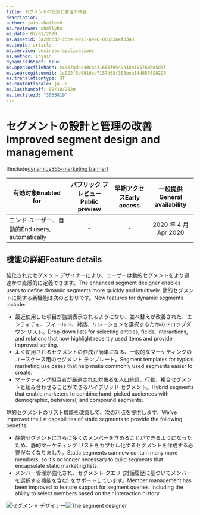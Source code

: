 ```yaml
---
title: セグメントの設計と管理の改善
description: ''
author: jain-shailesh
ms.reviewer: shellyha
ms.date: 02/03/2020
ms.assetid: 3a2ddc32-15ce-e911-a996-000d3a4f3343
ms.topic: article
ms.service: business-applications
ms.author: shjain
dynamics365pdf: true
ms.openlocfilehash: cc967adac4dcb431605f9549a18e105760b05d4f
ms.sourcegitcommit: 1e222f5d9816ce7157d63f308aea14d853628226
ms.translationtype: HT
ms.contentlocale: ja-JP
ms.lasthandoff: 02/10/2020
ms.locfileid: "3035819"
---
```

# <a name="improved-segment-design-and-management"></a><span data-ttu-id="35e89-102">セグメントの設計と管理の改善</span><span class="sxs-lookup"><span data-stu-id="35e89-102">Improved segment design and management</span></span>
[!include[dynamics365-marketing banner](../includes/dynamics365-marketing.md)]

| <span data-ttu-id="35e89-103">有効対象</span><span class="sxs-lookup"><span data-stu-id="35e89-103">Enabled for</span></span>    |  <span data-ttu-id="35e89-104">パブリック プレビュー</span><span class="sxs-lookup"><span data-stu-id="35e89-104">Public preview</span></span> | <span data-ttu-id="35e89-105">早期アクセス</span><span class="sxs-lookup"><span data-stu-id="35e89-105">Early access</span></span> | <span data-ttu-id="35e89-106">一般提供</span><span class="sxs-lookup"><span data-stu-id="35e89-106">General availability</span></span> | 
| ---------- | :----------: |:----------: |:----------: |
|<span data-ttu-id="35e89-107">エンド ユーザー、自動的</span><span class="sxs-lookup"><span data-stu-id="35e89-107">End users, automatically</span></span>|-|-| <span data-ttu-id="35e89-108">2020 年 4 月</span><span class="sxs-lookup"><span data-stu-id="35e89-108">Apr 2020</span></span>|






## <a name="feature-details"></a><span data-ttu-id="35e89-109">機能の詳細</span><span class="sxs-lookup"><span data-stu-id="35e89-109">Feature details</span></span>
<!--feature detail start -->
<span data-ttu-id="35e89-110">強化されたセグメント デザイナーにより、ユーザーは動的セグメントをより迅速かつ直感的に定義できます。</span><span class="sxs-lookup"><span data-stu-id="35e89-110">The enhanced segment designer  enables users to define dynamic segments more quickly and intuitively.</span></span> <span data-ttu-id="35e89-111">動的セグメントに関する新機能は次のとおりです。</span><span class="sxs-lookup"><span data-stu-id="35e89-111">New features for dynamic segments include:</span></span>

- <span data-ttu-id="35e89-112">最近使用した項目が強調表示されるようになり、並べ替えが改善された、エンティティ、フィールド、対話、リレーションを選択するためのドロップダウン リスト。</span><span class="sxs-lookup"><span data-stu-id="35e89-112">Drop-down lists for selecting entities, fields, interactions, and relations that now highlight recently used items and provide improved sorting.</span></span>
- <span data-ttu-id="35e89-113">よく使用されるセグメントの作成が簡単になる、一般的なマーケティングのユースケース用のセグメント テンプレート。</span><span class="sxs-lookup"><span data-stu-id="35e89-113">Segment templates for typical marketing use cases that help make commonly used segments easier to create.</span></span> 
- <span data-ttu-id="35e89-114">マーケティング担当者が厳選された対象者を人口統計、行動、複合セグメントと組み合わせることができるハイブリッド セグメント。</span><span class="sxs-lookup"><span data-stu-id="35e89-114">Hybrid segments that enable marketers to combine hand-picked audiences with demographic, behavioral, and compound segments.</span></span>

<span data-ttu-id="35e89-115">静的セグメントのリスト機能を改善して、次の利点を提供します。</span><span class="sxs-lookup"><span data-stu-id="35e89-115">We've improved the list capabilities of static segments to provide the following benefits:</span></span>

- <span data-ttu-id="35e89-116">静的セグメントにさらに多くのメンバーを含めることができるようになったため、静的マーケティング リストをカプセル化するセグメントを作成する必要がなくなりました。</span><span class="sxs-lookup"><span data-stu-id="35e89-116">Static segments can now contain many more members, so it’s no longer necessary to build segments that encapsulate static marketing lists.</span></span>
- <span data-ttu-id="35e89-117">メンバー管理が強化され、セグメント クエリ (対話履歴に基づいてメンバーを選択する機能を含む) をサポートしています。</span><span class="sxs-lookup"><span data-stu-id="35e89-117">Member management has been improved to feature support for segment queries, including the ability to select members based on their interaction history.</span></span>
<!--feature detail end -->

<span data-ttu-id="35e89-118">![セグメント デザイナー](media/segmentation.png "セグメント デザイナー")</span><span class="sxs-lookup"><span data-stu-id="35e89-118">![The segment designer](media/segmentation.png "The segment designer")</span></span>
<!-- Picture 1 -->








